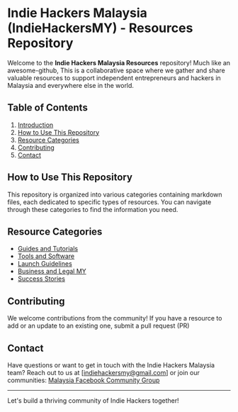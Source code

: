 # Indie Hackers Malaysia (IndieHackersMY) - Resources Repository
Welcome to the **Indie Hackers Malaysia Resources** repository! Much like an awesome-github, This is a collaborative space where we gather and share valuable resources to support independent entrepreneurs and hackers in Malaysia and everywhere else in the world.

## Table of Contents
1. [Introduction](#introduction)
2. [How to Use This Repository](#how-to-use-this-repository)
3. [Resource Categories](#resource-categories)
4. [Contributing](#contributing)
5. [Contact](#contact)

## How to Use This Repository
This repository is organized into various categories containing markdown files, each dedicated to specific types of resources. You can navigate through these categories to find the information you need.

## Resource Categories
- [Guides and Tutorials](/guides_tutorials.md)
- [Tools and Software](/tools_software.md)
- [Launch Guidelines](/launch_guidelines.md)
- [Business and Legal MY](/business_legal_my)
- [Success Stories](/success_stories.md)

## Contributing
We welcome contributions from the community! If you have a resource to add or an update to an existing one, submit a pull request (PR)

## Contact
Have questions or want to get in touch with the Indie Hackers Malaysia team? Reach out to us at [indiehackersmy@gmail.com] or join our communities:
[Malaysia Facebook Community Group](https://www.facebook.com/groups/indiehackersmy)

---

Let's build a thriving community of Indie Hackers together!

